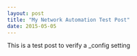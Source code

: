 ```yaml
---
layout: post
title: "My Network Automation Test Post"
date: 2015-05-05
---
```


This is a test post to verify a _config setting

